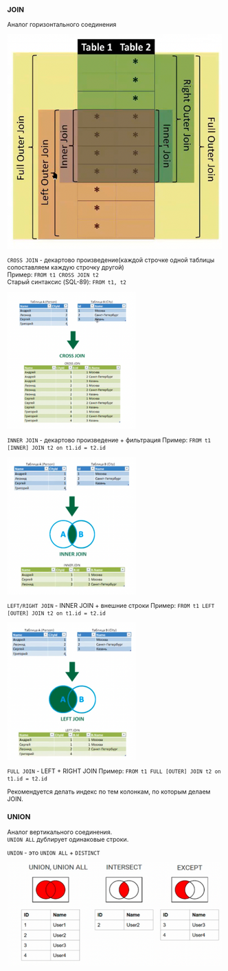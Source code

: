 ### JOIN
Аналог горизонтального соединения

<div>
  <img width="500" height="500" src="src/img09.png" alt="">
</div>

`CROSS JOIN` - декартово произведение(каждой строчке одной таблицы сопоставляем каждую строчку другой)  
Пример:
`FROM t1 CROSS JOIN t2`  
Старый синтаксис (SQL-89): `FROM t1, t2`

<div>
  <img width="300" height="320" src="src/img05.png" alt="">
</div>

`INNER JOIN` - декартово произведение + фильтрация
Пример:
`FROM t1 [INNER] JOIN t2 on t1.id = t2.id`

<div>
  <img width="300" height="320" src="src/img06.png" alt="">
</div>

`LEFT/RIGHT JOIN` - INNER JOIN + внешние строки
Пример:
`FROM t1 LEFT [OUTER] JOIN t2 on t1.id = t2.id`

<div>
  <img width="300" height="320" src="src/img07.png" alt="">
</div>

`FULL JOIN` - LEFT + RIGHT JOIN
Пример:
`FROM t1 FULL [OUTER] JOIN t2 on t1.id = t2.id`

Рекомендуется делать индекс по тем колонкам, по которым делаем JOIN.

### UNION
Аналог вертикального соединения.  
`UNION ALL` дублирует одинаковые строки.

`UNION` - это `UNION ALL` + `DISTINCT`

<div>
  <img width="500" height="240" src="src/img08.png" alt="">
</div>

